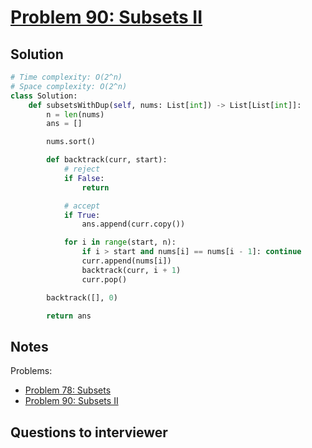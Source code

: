 # [Problem 90: Subsets II](https://leetcode.com/problems/subsets-ii/)

## Solution

```py
# Time complexity: O(2^n)
# Space complexity: O(2^n)
class Solution:
    def subsetsWithDup(self, nums: List[int]) -> List[List[int]]:
        n = len(nums)
        ans = []

        nums.sort()

        def backtrack(curr, start):
            # reject
            if False:
                return

            # accept
            if True:
                ans.append(curr.copy())

            for i in range(start, n):
                if i > start and nums[i] == nums[i - 1]: continue
                curr.append(nums[i])
                backtrack(curr, i + 1)
                curr.pop()

        backtrack([], 0)

        return ans
```

## Notes

Problems:

- [Problem 78: Subsets](https://leetcode.com/problems/subsets/)
- [Problem 90: Subsets II](https://leetcode.com/problems/subsets-ii/)

## Questions to interviewer
